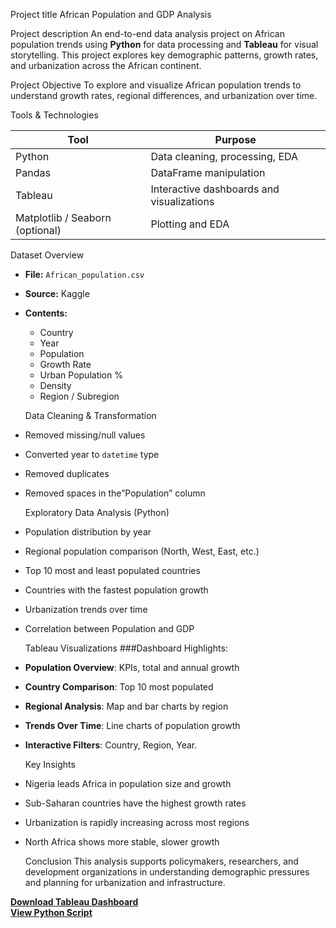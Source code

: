 Project title
African Population and GDP Analysis

Project description
An end-to-end data analysis project on African population trends using **Python** for data processing and **Tableau** for visual storytelling. This project explores key demographic patterns, growth rates, and urbanization across the African continent.

Project Objective
To explore and visualize African population trends to understand growth rates, regional differences, and urbanization over time.

Tools & Technologies

| Tool       | Purpose                                 |
|------------|------------------------------------------|
| Python     | Data cleaning, processing, EDA           |
| Pandas     | DataFrame manipulation                   |
| Tableau    | Interactive dashboards and visualizations|
| Matplotlib / Seaborn (optional) | Plotting and EDA    |

Dataset Overview
- **File:** `African_population.csv`
- **Source:** Kaggle
- **Contents:**
  - Country
  - Year
  - Population
  - Growth Rate
  - Urban Population %
  - Density
  - Region / Subregion
 
  Data Cleaning & Transformation
- Removed missing/null values
- Converted year to `datetime` type
- Removed duplicates
- Removed spaces in the”Population” column

  Exploratory Data Analysis (Python)
- Population distribution by year
- Regional population comparison (North, West, East, etc.)
- Top 10 most and least populated countries
- Countries with the fastest population growth
- Urbanization trends over time
- Correlation between Population and GDP

   Tableau Visualizations
###Dashboard Highlights:
- **Population Overview**: KPIs, total and annual growth
- **Country Comparison**: Top 10 most populated
- **Regional Analysis**: Map and bar charts by region
- **Trends Over Time**: Line charts of population growth
- **Interactive Filters**: Country, Region, Year.

  Key Insights
- Nigeria leads Africa in population size and growth
- Sub-Saharan countries have the highest growth rates
- Urbanization is rapidly increasing across most regions
- North Africa shows more stable, slower growth

  Conclusion
This analysis supports policymakers, researchers, and development organizations in understanding demographic pressures and planning for urbanization and infrastructure.

**[Download Tableau Dashboard](https://github.com/Ritah17/Population-and-GDP-of-Africa/blob/3f5f5cebc8b5441dc4daa261dc10be65109bc6a4/Africas_pop.twbx)**  
**[View Python Script](https://github.com/Ritah17/Population-and-GDP-of-Africa/blob/228539c9610a868dbef9f3928d309f69d2a8b39f/African_pop_EDA.ipynb)**





  

